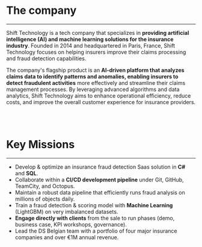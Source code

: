 # The company
---

Shift Technology is a tech company that specializes in **providing artificial intelligence (AI) and machine learning solutions for the insurance industry**. Founded in 2014 and headquartered in Paris, France, Shift Technology focuses on helping insurers improve their claims processing and fraud detection capabilities.

The company's flagship product is an **AI-driven platform that analyzes claims data to identify patterns and anomalies, enabling insurers to detect fraudulent activities** more effectively and streamline their claims management processes. By leveraging advanced algorithms and data analytics, Shift Technology aims to enhance operational efficiency, reduce costs, and improve the overall customer experience for insurance providers.

<br><br>

# Key Missions
---

- Develop & optimize an insurance fraud detection Saas solution in **C#** and **SQL**.
- Collaborate within a **CI/CD development pipeline** under Git, GitHub, TeamCity, and Octopus.
- Maintain a robust data pipeline that efficiently runs fraud analysis on millions of objects daily.
- Train a fraud detection & scoring model with **Machine Learning** (LightGBM) on very imbalanced datasets.
- **Engage directly with clients** from the sale to run phases (demo, business case, KPI workshops, governance).
- Lead the DS Belgian team with a portfolio of four major insurance companies and over €1M annual revenue.